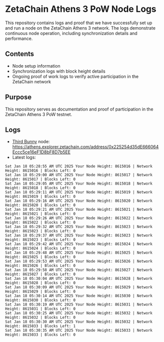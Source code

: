 # ZetaChain Athens 3 PoW Node Logs
This repository contains logs and proof that we have successfully set up and run a node on the ZetaChain Athens 3 network. The logs demonstrate continuous node operation, including synchronization details and performance.

## Contents
- Node setup information
- Synchronization logs with block height details
- Ongoing proof of work logs to verify active participation in the ZetaChain network

## Purpose
This repository serves as documentation and proof of participation in the ZetaChain Athens 3 PoW testnet.

## Logs

- [Third Bunny](https://thirdbunny.xyz/) node: https://athens.explorer.zetachain.com/address/0x225254d35dE666064Eccc5ce16eF1D8bF8D7b5EE
- Latest logs:
```
Sat Jan 18 05:28:55 AM UTC 2025 Your Node Height: 8615016 | Network Height: 8615016 | Blocks Left: 0
Sat Jan 18 05:29:00 AM UTC 2025 Your Node Height: 8615017 | Network Height: 8615017 | Blocks Left: 0
Sat Jan 18 05:29:05 AM UTC 2025 Your Node Height: 8615018 | Network Height: 8615018 | Blocks Left: 0
Sat Jan 18 05:29:11 AM UTC 2025 Your Node Height: 8615019 | Network Height: 8615019 | Blocks Left: 0
Sat Jan 18 05:29:16 AM UTC 2025 Your Node Height: 8615020 | Network Height: 8615020 | Blocks Left: 0
Sat Jan 18 05:29:21 AM UTC 2025 Your Node Height: 8615021 | Network Height: 8615021 | Blocks Left: 0
Sat Jan 18 05:29:26 AM UTC 2025 Your Node Height: 8615022 | Network Height: 8615022 | Blocks Left: 0
Sat Jan 18 05:29:32 AM UTC 2025 Your Node Height: 8615023 | Network Height: 8615023 | Blocks Left: 0
Sat Jan 18 05:29:37 AM UTC 2025 Your Node Height: 8615023 | Network Height: 8615023 | Blocks Left: 0
Sat Jan 18 05:29:42 AM UTC 2025 Your Node Height: 8615024 | Network Height: 8615024 | Blocks Left: 0
Sat Jan 18 05:29:48 AM UTC 2025 Your Node Height: 8615025 | Network Height: 8615025 | Blocks Left: 0
Sat Jan 18 05:29:53 AM UTC 2025 Your Node Height: 8615026 | Network Height: 8615026 | Blocks Left: 0
Sat Jan 18 05:29:58 AM UTC 2025 Your Node Height: 8615027 | Network Height: 8615027 | Blocks Left: 0
Sat Jan 18 05:30:04 AM UTC 2025 Your Node Height: 8615028 | Network Height: 8615028 | Blocks Left: 0
Sat Jan 18 05:30:09 AM UTC 2025 Your Node Height: 8615029 | Network Height: 8615029 | Blocks Left: 0
Sat Jan 18 05:30:14 AM UTC 2025 Your Node Height: 8615030 | Network Height: 8615030 | Blocks Left: 0
Sat Jan 18 05:30:19 AM UTC 2025 Your Node Height: 8615031 | Network Height: 8615031 | Blocks Left: 0
Sat Jan 18 05:30:25 AM UTC 2025 Your Node Height: 8615032 | Network Height: 8615032 | Blocks Left: 0
Sat Jan 18 05:30:30 AM UTC 2025 Your Node Height: 8615032 | Network Height: 8615033 | Blocks Left: 1
Sat Jan 18 05:30:35 AM UTC 2025 Your Node Height: 8615033 | Network Height: 8615033 | Blocks Left: 0
```
